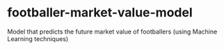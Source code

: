 # footballer-market-value-model
Model that predicts the future market value of footballers (using Machine Learning techniques)
